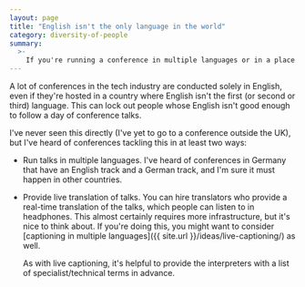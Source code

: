 ```yaml
---
layout: page
title: "English isn't the only language in the world"
category: diversity-of-people
summary:
  >-
    If you're running a conference in multiple languages or in a place where fluency level varies, consider offering more than just English.
---
```


A lot of conferences in the tech industry are conducted solely in English, even if they're hosted in a country where English isn't the first (or second or third) language.
This can lock out people whose English isn't good enough to follow a day of conference talks.

I've never seen this directly (I've yet to go to a conference outside the UK), but I've heard of conferences tackling this in at least two ways:

*   Run talks in multiple languages.
    I've heard of conferences in Germany that have an English track and a German track, and I'm sure it must happen in other countries.

*   Provide live translation of talks.
    You can hire translators who provide a real-time translation of the talks, which people can listen to in headphones.
    This almost certainly requires more infrastructure, but it's nice to think about.
    If you're doing this, you might want to consider [captioning in multiple languages]({{ site.url }}/ideas/live-captioning/) as well.

    As with live captioning, it's helpful to provide the interpreters with a list of specialist/technical terms in advance.
